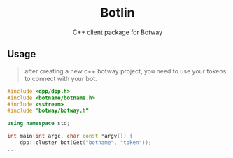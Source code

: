 <div align="center">
  <h1>Botlin</h1>
	<p>
		C++ client package for Botway
	</p>
</div>

## Usage

> after creating a new c++ botway project, you need to use your tokens to connect with your bot.

```c++
#include <dpp/dpp.h>
#include <botname/botname.h>
#include <sstream>
#include "botway/botway.h"

using namespace std;

int main(int argc, char const *argv[]) {
    dpp::cluster bot(Get("botname", "token"));
...
```
